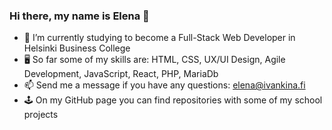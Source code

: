 ### Hi there, my name is Elena 👋

- 🌱 I’m currently studying to become a Full-Stack Web Developer in Helsinki Business College
- 🖥 So far some of my skills are: HTML, CSS, UX/UI Design, Agile Development, JavaScript, React, PHP, MariaDb
- 📫 Send me a message if you have any questions: elena@ivankina.fi
- 🕹 On my GitHub page you can find repositories with some of my school projects
